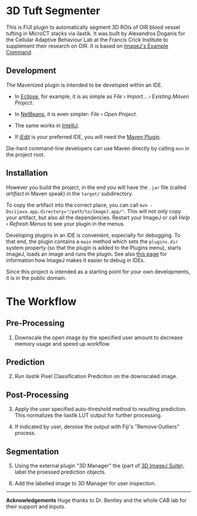 3D Tuft Segmenter
==========================
This is FIJI plugin to automatically segment 3D ROIs of OIR blood vessel tufting in MicroCT stacks via ilastik.
It was built by Alexandros Doganis for the Cellular Adaptive Behaviour Lab at the Francis Crick Institute to supplement their research on OIR.
It is based on [ImageJ's Example Command](https://github.com/imagej/example-imagej-command).

Development
-----------

The Mavenized plugin is intended to be developed within an IDE. 

* In [Eclipse](http://eclipse.org), for example, it is as simple as
  _File &#8250; Import... &#8250; Existing Maven Project_.

* In [NetBeans](http://netbeans.org), it is even simpler:
  _File &#8250; Open Project_.

* The same works in [IntelliJ](http://jetbrains.net).

* If [jEdit](http://jedit.org) is your preferred IDE, you will need the
  [Maven Plugin](http://plugins.jedit.org/plugins/?MavenPlugin).

Die-hard command-line developers can use Maven directly by calling `mvn`
in the project root.

Installation
--------------

However you build the project, in the end you will have the `.jar` file
(called *artifact* in Maven speak) in the `target/` subdirectory.

To copy the artifact into the correct place, you can call
`mvn -Dscijava.app.directory="/path/to/ImageJ.app/"`.
This will not only copy your artifact, but also all the dependencies.
Restart your ImageJ or call *Help &#8250; Refresh Menus* to see your
plugin in the menus.

Developing plugins in an IDE is convenient, especially for debugging. To
that end, the plugin contains a `main` method which sets the `plugins.dir`
system property (so that the plugin is added to the Plugins menu), starts
ImageJ, loads an image and runs the plugin. See also
[this page](https://imagej.net/Debugging#Debugging_plugins_in_an_IDE_.28Netbeans.2C_IntelliJ.2C_Eclipse.2C_etc.29)
for information how ImageJ makes it easier to debug in IDEs.

Since this project is intended as a starting point for your own
developments, it is in the public domain.


The Workflow
=============

Pre-Processing
------------------

1. Downscale the open image by the specified user amount to decrease memory usage and speed up workflow.

Prediction
--------------

2. Run ilastik Pixel Classification Prediciton on the downscaled image.

Post-Processing
-------------------

3. Apply the user specified auto-threshold method to resulting prediction.
   This normalizes the ilastik LUT output for further processing.

4. If indicated by user, denoise the output with Fiji's "Remove Outliers" process.

Segmentation
-------------

5. Using the external plugin "3D Manager" the (part of [3D ImageJ Suite](https://imagejdocu.tudor.lu/plugin/stacks/3d_ij_suite/start)), label the proessed prediction objects.

6. Add the labelled image to 3D Manager for user inspection.

------------------

**Acknowledgements**
Huge thanks to Dr. Bentley and the whole CAB lab for their support and inputs.
